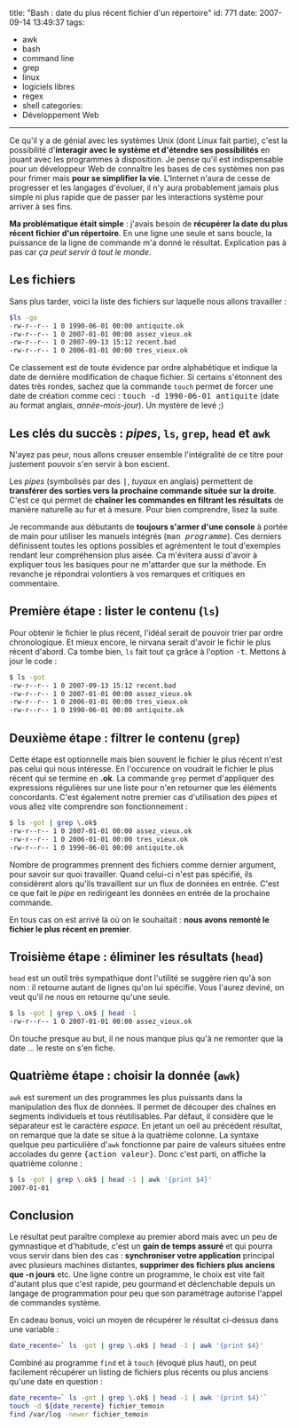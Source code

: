 title: "Bash : date du plus récent fichier d'un répertoire"
id: 771
date: 2007-09-14 13:49:37
tags:
- awk
- bash
- command line
- grep
- linux
- logiciels libres
- regex
- shell
categories:
- Développement Web
---

Ce qu'il y a de génial avec les systèmes Unix (dont Linux fait partie), c'est la possibilité d'**interagir avec le système et d'étendre ses possibilités** en jouant avec les programmes à disposition. Je pense qu'il est indispensable pour un développeur Web de connaître les bases de ces systèmes non pas pour frimer mais **pour se simplifier la vie**.
L'Internet n'aura de cesse de progresser et les langages d'évoluer, il n'y aura probablement jamais plus simple ni plus rapide que de passer par les interactions système pour arriver à ses fins.

**Ma problématique était simple** : j'avais besoin de **récupérer la date du plus récent fichier d'un répertoire**. En une ligne une seule et sans boucle, la puissance de la ligne de commande m'a donné le résultat. Explication pas à pas car _ça peut servir à tout le monde_.
<!--more-->

## Les fichiers

Sans plus tarder, voici la liste des fichiers sur laquelle nous allons travailler :

```bash
$ls -go
-rw-r--r-- 1 0 1990-06-01 00:00 antiquite.ok
-rw-r--r-- 1 0 2007-01-01 00:00 assez_vieux.ok
-rw-r--r-- 1 0 2007-09-13 15:12 recent.bad
-rw-r--r-- 1 0 2006-01-01 00:00 tres_vieux.ok
```

Ce classement est de toute évidence par ordre alphabétique et indique la date de dernière modification de chaque fichier. Si certains s'étonnent des dates très rondes, sachez que la commande `touch` permet de forcer une date de création comme ceci : <kbd>touch -d 1990-06-01 antiquite</kbd> (date au format anglais, _année-mois-jour_). Un mystère de levé ;)

## Les clés du succès : _pipes_, `ls`, `grep`, `head` et `awk`

N'ayez pas peur, nous allons creuser ensemble l'intégralité de ce titre pour justement pouvoir s'en servir à bon escient.

Les _pipes_ (symbolisés par des <kbd>|</kbd>, _tuyaux_ en anglais) permettent de **transférer des sorties vers la prochaine commande située sur la droite**. C'est ce qui permet de **chaîner les commandes en filtrant les résultats** de manière naturelle au fur et à mesure. Pour bien comprendre, lisez la suite.

Je recommande aux débutants de **toujours s'armer d'une console** à portée de main pour utiliser les manuels intégrés (<kbd>man _programme_</kbd>). Ces derniers définissent toutes les options possibles et agrémentent le tout d'exemples rendant leur compréhension plus aisée.
Ca m'évitera aussi d'avoir à expliquer tous les basiques pour ne m'attarder que sur la méthode. En revanche je répondrai volontiers à vos remarques et critiques en commentaire.

## Première étape : lister le contenu (`ls`)

Pour obtenir le fichier le plus récent, l'idéal serait de pouvoir trier par ordre chronologique. Et mieux encore, le nirvana serait d'avoir le fichir le plus récent d'abord. Ca tombe bien, `ls` fait tout ça grâce à l'option <kbd>-t</kbd>. Mettons à jour le code :


```bash
$ ls -got
-rw-r--r-- 1 0 2007-09-13 15:12 recent.bad
-rw-r--r-- 1 0 2007-01-01 00:00 assez_vieux.ok
-rw-r--r-- 1 0 2006-01-01 00:00 tres_vieux.ok
-rw-r--r-- 1 0 1990-06-01 00:00 antiquite.ok
```

## Deuxième étape : filtrer le contenu (`grep`)

Cette étape est optionnelle mais bien souvent le fichier le plus récent n'est pas celui qui nous intéresse. En l'occurence on voudrait le fichier le plus récent qui se termine en **.ok**. La commande `grep` permet d'appliquer des expressions régulières sur une liste pour n'en retourner que les éléments concordants.
C'est également notre premier cas d'utilisation des _pipes_ et vous allez vite comprendre son fonctionnement :

```bash
$ ls -got | grep \.ok$
-rw-r--r-- 1 0 2007-01-01 00:00 assez_vieux.ok
-rw-r--r-- 1 0 2006-01-01 00:00 tres_vieux.ok
-rw-r--r-- 1 0 1990-06-01 00:00 antiquite.ok
```

Nombre de programmes prennent des fichiers comme dernier argument, pour savoir sur quoi travailler. Quand celui-ci n'est pas spécifié, ils considèrent alors qu'ils travaillent sur un flux de données en entrée. C'est ce que fait le _pipe_ en redirigeant les données en entrée de la prochaine commande.

En tous cas on est arrivé là où on le souhaitait : **nous avons remonté le fichier le plus récent en premier**.

## Troisième étape : éliminer les résultats (`head`)

`head` est un outil très sympathique dont l'utilité se suggère rien qu'à son nom : il retourne autant de lignes qu'on lui spécifie. Vous l'aurez deviné, on veut qu'il ne nous en retourne qu'une seule.

```bash
$ ls -got | grep \.ok$ | head -1
-rw-r--r-- 1 0 2007-01-01 00:00 assez_vieux.ok
```

On touche presque au but, il ne nous manque plus qu'à ne remonter que la date ... le reste on s'en fiche.

## Quatrième étape : choisir la donnée (`awk`)

`awk` est surement un des programmes les plus puissants dans la manipulation des flux de données. Il permet de découper des chaînes en segments individuels et tous réutilisables. Par défaut, il considère que le séparateur est le caractère _espace_. En jetant un oeil au précédent résultat, on remarque que la date se situe à la quatrième colonne.
La syntaxe quelque peu particulière d'`awk` fonctionne par paire de valeurs situées entre accolades du genre <kbd>{action valeur}</kbd>. Donc c'est parti, on affiche la quatrième colonne :

```bash
$ ls -got | grep \.ok$ | head -1 | awk '{print $4}'
2007-01-01
```

## Conclusion

Le résultat peut paraître complexe au premier abord mais avec un peu de gymnastique et d'habitude, c'est un **gain de temps assuré** et qui pourra vous servir dans bien des cas : **synchroniser votre application** principal avec plusieurs machines distantes, **supprimer des fichiers plus anciens que -n jours** etc.
Une ligne contre un programme, le choix est vite fait d'autant plus que c'est rapide, peu gourmand et déclenchable depuis un langage de programmation pour peu que son paramétrage autorise l'appel de commandes système.

En cadeau bonus, voici un moyen de récupérer le résultat ci-dessus dans une variable :

```bash
date_recente=` ls -got | grep \.ok$ | head -1 | awk '{print $4}'
```

Combiné au programme `find` et à `touch` (évoqué plus haut), on peut facilement récupérer un listing de fichiers plus récents ou plus anciens qu'une date en question :

```bash
date_recente=` ls -got | grep \.ok$ | head -1 | awk '{print $4}'`
touch -d ${date_recente} fichier_temoin
find /var/log -newer fichier_temoin
```